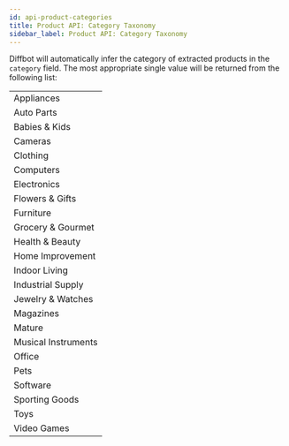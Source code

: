 ```yaml
---
id: api-product-categories
title: Product API: Category Taxonomy
sidebar_label: Product API: Category Taxonomy
---
```


<div id="docBody">


<div class="tabbable">



<div class="tab-content">
<div class="tab-pane active" id="v3">
<p>Diffbot will automatically infer the category of extracted products in the <code>category</code> field. The most appropriate single value will be returned from the following list:</p>
            


<table class="controls table table-bordered" id="fields" border="0" cellpadding="5">

<tbody>
<tr><td class="">Appliances</td></tr>
<tr><td class="">Auto Parts</td></tr>
<tr><td class="">Babies &amp; Kids</td></tr>
<tr><td class="">Cameras</td></tr>
<tr><td class="">Clothing</td></tr>
<tr><td class="">Computers</td></tr>
<tr><td class="">Electronics</td></tr>
<tr><td class="">Flowers &amp; Gifts</td></tr>
<tr><td class="">Furniture</td></tr>
<tr><td class="">Grocery &amp; Gourmet</td></tr>
<tr><td class="">Health &amp; Beauty</td></tr>
<tr><td class="">Home Improvement</td></tr>
<tr><td class="">Indoor Living</td></tr>
<tr><td class="">Industrial Supply</td></tr>
<tr><td class="">Jewelry &amp; Watches</td></tr>
<tr><td class="">Magazines</td></tr>
<tr><td class="">Mature</td></tr>
<tr><td class="">Musical Instruments</td></tr>
<tr><td class="">Office</td></tr>
<tr><td class="">Pets</td></tr>
<tr><td class="">Software</td></tr>
<tr><td class="">Sporting Goods</td></tr>
<tr><td class="">Toys</td></tr>
<tr><td class="">Video Games</td></tr>

</tbody>
</table>

</div>


</div>


</div>






</div>